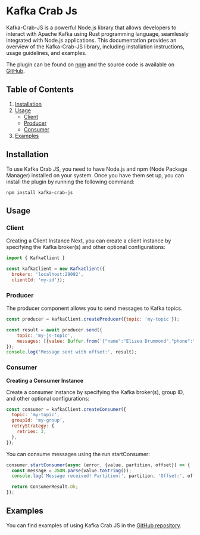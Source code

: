 # Kafka Crab Js

Kafka-Crab-JS is a powerful Node.js library that allows developers to interact with Apache Kafka using Rust programming language, seamlessly integrated with Node.js applications. This documentation provides an overview of the Kafka-Crab-JS library, including installation instructions, usage guidelines, and examples.

The plugin can be found on [npm](https://www.npmjs.com/package/kafka-crab-js) and the source code is available on [GitHub](https://github.com/inaiat/kafka-crab-js).

## Table of Contents
1. [Installation](#installation)
2. [Usage](#usage)
   - [Client](#client)
   - [Producer](#producer)
   - [Consumer](#consumer)
3. [Examples](#examples)


## Installation
To use Kafka Crab JS, you need to have Node.js and npm (Node Package Manager) installed on your system. Once you have them set up, you can install the plugin by running the following command:

```shell
npm install kafka-crab-js
```
## Usage
### Client
Creating a Client Instance
Next, you can create a client instance by specifying the Kafka broker(s) and other optional configurations:

```javascript
import { KafkaClient }

const kafkaClient = new KafkaClient({
  brokers: 'localhost:29092',
  clientId: 'my-id'});
```
### Producer
The producer component allows you to send messages to Kafka topics.

```javascript
const producer = kafkaClient.createProducer({topic: 'my-topic'});

const result = await producer.send({
    topic: 'my-js-topic',
    messages: [{value: Buffer.from(`{"name":"Elizeu Drummond","phone":"55219123456"}`)}],
});
console.log('Message sent with offset:', result);
```


### Consumer

**Creating a Consumer Instance**

Create a consumer instance by specifying the Kafka broker(s), group ID, and other optional configurations:

```javascript
const consumer = kafkaClient.createConsumer({
  topic: 'my-topic',
  groupId: 'my-group',
  retryStrategy: {
    retries: 3,
  },
});
```

You can consume messages using the run startConsumer:

```javascript
consumer.startConsumer(async (error, {value, partition, offset}) => {
  const message = JSON.parse(value.toString());
  console.log('Message received! Partition:', partition, 'Offset:', offset, 'Message =>', message.toString());

  return ConsumerResult.Ok;
});
```
## Examples

You can find examples of using Kafka Crab JS in the [GitHub repository](https://github.com/inaiat/kafka-crab-js).
